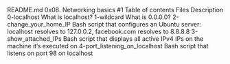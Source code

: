 README.md
0x08. Networking basics #1
Table of contents
Files	Description
0-localhost	What is localhost?
1-wildcard	What is 0.0.0.0?
2-change_your_home_IP	Bash script that configures an Ubuntu server: localhost resolves to 127.0.0.2, facebook.com resolves to 8.8.8.8
3-show_attached_IPs	Bash script that displays all active IPv4 IPs on the machine it’s executed on
4-port_listening_on_localhost	Bash script that listens on port 98 on localhost
